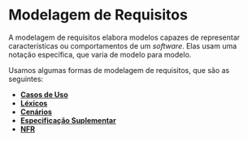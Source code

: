 # Modelagem de Requisitos

A modelagem de requisitos elabora modelos capazes de representar características ou comportamentos de um *software*. Elas usam uma notação específica, que varia de modelo para modelo.

Usamos algumas formas de modelagem de requisitos, que são as seguintes:

- [**Casos de Uso**](/docs/modeling/user_cases/user_cases.md)
- [**Léxicos**](/docs/modeling/lexicons.md)
- [**Cenários**](/docs/modeling/scenarios.md)
- [**Especificação Suplementar**](/docs/modeling/supplementary_specifications.md)
- [**NFR**](/docs/modeling/nfr.md)